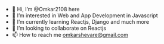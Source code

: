 - 👋 Hi, I’m @Omkar2108 here
- 👀 I’m interested in Web and App Development in Javascript
- 🌱 I’m currently learning Reactjs, Django and much more  
- 💞️ I’m looking to collaborate on Reactjs
- 📫 How to reach me omkarshevare@gmail.com

